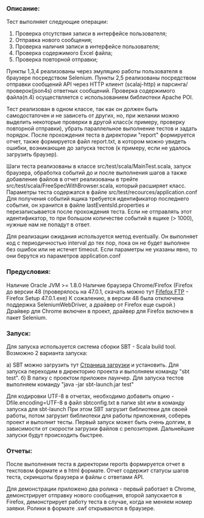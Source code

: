 ### Описание: ###
Тест выполняет следующие операции:

1. Проверка отсутствия записи в интерфейсе пользователя;
2. Отправка нового сообщения;
3. Проверка наличия записи в интерфейсе пользователя;
4. Проверка содержимого Excel файла;
5. Проверка повторной отправки;


Пункты 1,3,4 реализованы через эмуляцию работы пользователя в браузере посредством Selenium.
Пункты 2,5 реализованы посредством отправки сообщений API через HTTP клиент (scalaj-http) и парсинга/проверок(json4s) ответных сообщений.
Проверка содержимого файла(п.4) осуществляется с использованием библиотеки Apache POI.

Тест реализован в одном классе, так как он должен быть самодостаточен и не зависеть от других, но, при желании можно выделить некоторые проверки в другой класс(к примеру, проверку повторной отправки), убрать параллельное выполнение тестов и задать порядок.
После прохождения теста в директории "report" формируется отчет, также формируется файл report.txt, в котором можно увидеть ошибки, возникающие до запуска тестов (к примеру, если не удалось загрузить браузер).

Шаги теста реализованы в классе src/test/scala/MainTest.scala, запуск браузера, обработка событий до и после выполнения шагов а также добавление файлов в отчет реализованы в трейте src/test/scala/FreeSpecWithBrowser.scala, который расширяет класс.
Параметры теста содержатся в файле src/test/recources/application.conf
Для получения событий ящика требуется идентификатор последнего события, он хранится в файле lastEventsId.properties и перезаписывается после прохождения теста. Если не отправлять этот идентификатор, то при большом количестве событий в ящике (> 1000), нужные нам не попадут в ответ.

Для реализации ожидания используется метод eventually. Он выполняет код с периодичностью interval до тех пор, пока он не будет выполнен без ошибок или не истечет timeout. Если параметры не указаны явно, то они берутся из параметров application.conf

### Предусловия: ###
Наличие Oracle JVM >= 1.8.0
Наличие браузера Chrome/Firefox (Firefox до версии 48 (проверялось на 47.0.1, скачать можно тут [Fifefox FTP](http://ftp.mozilla.org/pub/firefox/releases/47.0.1/win32/ru/) - Firefox Setup 47.0.1.exe) К сожалению, в версии 48 была отключена поддержка SeleniumWebDriver, а драйвер от Firefox еще сырой.)
Драйвер для Chrome включен в проект, драйвер для Firefox включен в пакет Selenium.

### Запуск: ###
Для запуска используется система сборки SBT - Scala build tool.
Возможно 2 варианта запуска:

a) SBT можно загрузить тут [Страница загрузки](http://www.scala-sbt.org/download.html) и установить. Для запуска переходим в директорию проекта и выполняем команду "sbt test".
б) В папку с проектом приложен лаунчер. Для запуска тестов выполняем команду "java -jar sbt-launch.jar test"

Для кодировки UTF-8 в отчетах, необходимо добавить опцию  -Dfile.encoding=UTF-8 в файл sbtconfig.txt в папке sbt или в команду запуска для sbt-launch
При этом SBT загрузит библиотеки для своей работы, потом загрузит библиотеки для работы приложения, собереь проект и выполнит тесты.
Первый запуск может быть очень долгим, в зависимости от скорости загрузки файлов с репозитория. Дальнейшие запуски будут происходить быстрее.

### Отчеты: ###
После выполнения теста в директории reports формируется отчет в текстовом формате и в html формате. Отчет содержит статусы шагов теста, скриншоты браузера и файлы с ответами API.

Для демонстрации приложено два ролика - первый работает в Chrome, демонстрирует отправку нового сообщения, второй запускается в Firefox, демонстрирует работу теста в случае, когда не меняем номер заявки.
Ролики в формате .swf открываются в браузере.
